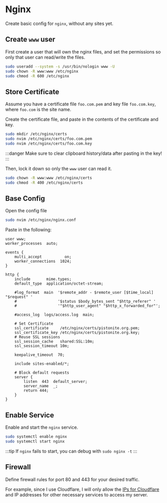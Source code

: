 # Nginx
Create basic config for `nginx`, without any sites yet.

## Create `www` user
First create a user that will own the nginx files, and set the permissions
so only that user can read/write the files.
```bash
sudo useradd --system -s /usr/bin/nologin www -U
sudo chown -R www:www /etc/nginx
sudo chmod -R 600 /etc/nginx
```

## Store Certificate
Assume you have a certificate file `foo.com.pem` and key file `foo.com.key`,
where `foo.com` is the site name.

Create the certificate file, and paste in the contents of the certificate and key.
```bash
sudo mkdir /etc/nginx/certs
sudo nvim /etc/nginx/certs/foo.com.pem
sudo nvim /etc/nginx/certs/foo.com.key
```
:::danger
Make sure to clear clipboard history/data after pasting in the key!
:::

Then, lock it down so only the `www` user can read it.
```bash
sudo chown -R www:www /etc/nginx/certs
sudo chmod -R 400 /etc/nginx/certs
```

## Base Config

Open the config file
```bash
sudo nvim /etc/nginx/nginx.conf
```
Paste in the following:
```nginx
user www;
worker_processes  auto;

events {
    multi_accept          on;
    worker_connections  1024;
}

http {
    include       mime.types;
    default_type  application/octet-stream;

    #log_format  main  '$remote_addr - $remote_user [$time_local] "$request" '
    #                  '$status $body_bytes_sent "$http_referer" '
    #                  '"$http_user_agent" "$http_x_forwarded_for"';

    #access_log  logs/access.log  main;

    # Set Certificate
    ssl_certificate     /etc/nginx/certs/pistonite.org.pem;
    ssl_certificate_key /etc/nginx/certs/pistonite.org.key;
    # Reuse SSL sessions
    ssl_session_cache   shared:SSL:10m;
    ssl_session_timeout 10m;

    keepalive_timeout  70;

    include sites-enabled/*;

    # Block default requests
    server {
        listen  443  default_server;
        server_name  _;
        return 444;
    }
}
```

## Enable Service
Enable and start the `nginx` service.
```bash
sudo systemctl enable nginx
sudo systemctl start nginx
```
:::tip
If `nginx` fails to start, you can debug with `sudo nginx -t`
:::

## Firewall
Define firewall rules for port 80 and 443
for your desired traffic.

For example, since I use Cloudflare,
I will only allow the [IPs for Cloudflare](https://www.cloudflare.com/ips/)
and IP addresses for other necessary services
to access my server.
